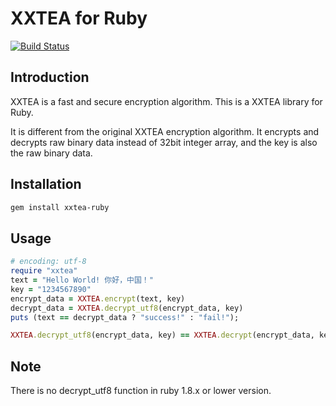 # XXTEA for Ruby

[![Build Status](https://travis-ci.org/xxtea/xxtea-ruby.svg?branch=master)](https://travis-ci.org/xxtea/xxtea-ruby)

## Introduction

XXTEA is a fast and secure encryption algorithm. This is a XXTEA library for Ruby.

It is different from the original XXTEA encryption algorithm. It encrypts and decrypts raw binary data instead of 32bit integer array, and the key is also the raw binary data.

## Installation

```sh
gem install xxtea-ruby
```

## Usage

```ruby
# encoding: utf-8
require "xxtea"
text = "Hello World! 你好，中国！"
key = "1234567890"
encrypt_data = XXTEA.encrypt(text, key)
decrypt_data = XXTEA.decrypt_utf8(encrypt_data, key)
puts (text == decrypt_data ? "success!" : "fail!");
```

```ruby
XXTEA.decrypt_utf8(encrypt_data, key) == XXTEA.decrypt(encrypt_data, key).force_encoding(Encoding::UTF_8)
```

## Note

There is no decrypt_utf8 function in ruby 1.8.x or lower version.
